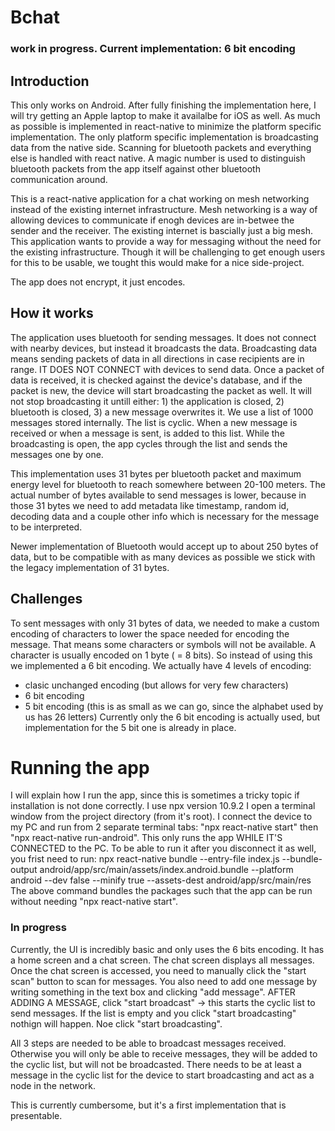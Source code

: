 # Bchat
### work in progress. Current implementation: 6 bit encoding

## Introduction
This only works on Android. After fully finishing the implementation here, I will try getting an Apple laptop to make it availalbe for iOS as well.
As much as possible is implemented in react-native to minimize the platform specific implementation.
The only platform specific implementation is broadcasting data from the native side. Scanning for bluetooth packets and everything else is handled with react native.
A magic number is used to distinguish bluetooth packets from the app itself against other bluetooth communication around.

This is a react-native application for a chat working on mesh networking instead of the existing internet infrastructure.
Mesh networking is a way of allowing devices to communicate if enogh devices are in-betwee the sender and the receiver. The existing internet is bascially just a big mesh.
This application wants to provide a way for messaging without the need for the existing infrastructure. Though it will be challenging to get enough users for this to be usable, we tought this would make for a nice side-project.

The app does not encrypt, it just encodes.

## How it works
The application uses bluetooth for sending messages. It does not connect with nearby devices, but instead it broadcasts the data.
Broadcasting data means sending packets of data in all directions in case recipients are in range. IT DOES NOT CONNECT with devices to send data. Once a packet of data is received, it is checked against the device's database, and if the packet is new, the device will start broadcasting the packet as well. It will not stop broadcasting it untill either: 1) the application is closed, 2) bluetooth is closed, 3) a new message overwrites it.
We use a list of 1000 messages stored internally. The list is cyclic. When a new message is received or when a message is sent, is added to this list. While the broadcasting is open, the app cycles through the list and sends the messages one by one.

This implementation uses 31 bytes per bluetooth packet and maximum energy level for bluetooth to reach somewhere between 20-100 meters. The actual number of bytes available to send messages is lower, because in those 31 bytes we need to add metadata like timestamp, random id, decoding data and a couple other info which is necessary for the message to be interpreted.

Newer implementation of Bluetooth would accept up to about 250 bytes of data, but to be compatible with as many devices as possible we stick with the legacy implementation of 31 bytes.

## Challenges
To sent messages with only 31 bytes of data, we needed to make a custom encoding of characters to lower the space needed for encoding the message. That means some characters or symbols will not be available.
A character is usually encoded on 1 byte ( = 8 bits). So instead of using this we implemented a 6 bit encoding. We actually have 4 levels of encoding:
- clasic unchanged encoding (but allows for very few characters)
- 6 bit encoding
- 5 bit encoding (this is as small as we can go, since the alphabet used by us has 26 letters)
Currently only the 6 bit encoding is actually used, but implementation for the 5 bit one is already in place.

# Running the app
I will explain how I run the app, since this is sometimes a tricky topic if installation is not done correctly.
I use npx version 10.9.2
I open a terminal window from the project directory (from it's root).
I connect the device to my PC and run from 2 separate terminal tabs: 
"npx react-native start"
then 
"npx react-native run-android". 
This only runs the app WHILE IT'S CONNECTED to the PC. To be able to run it after you disconnect it as well, you frist need to run:
npx react-native bundle --entry-file index.js --bundle-output android/app/src/main/assets/index.android.bundle --platform android --dev false --minify true --assets-dest android/app/src/main/res
The above command bundles the packages such that the app can be run without needing "npx react-native start".

### In progress
Currently, the UI is incredibly basic and only uses the 6 bits encoding. It has a home screen and a chat screen.
The chat screen displays all messages.
Once the chat screen is accessed, you need to manually click the "start scan" button to scan for messages.
You also need to add one message by writing something in the text box and clicking "add message".
AFTER ADDING A MESSAGE, click "start broadcast" -> this starts the cyclic list to send messages. If the list is empty and you click "start broadcasting" nothign will happen.
Noe click "start broadcasting".

All 3 steps are needed to be able to broadcast messages received. Otherwise you will only be able to receive messages, they will be added to the cyclic list, but will not be broadcasted. There needs to be at least a message in the cyclic list for the device to start broadcasting and act as a node in the network.

This is currently cumbersome, but it's a first implementation that is presentable.
